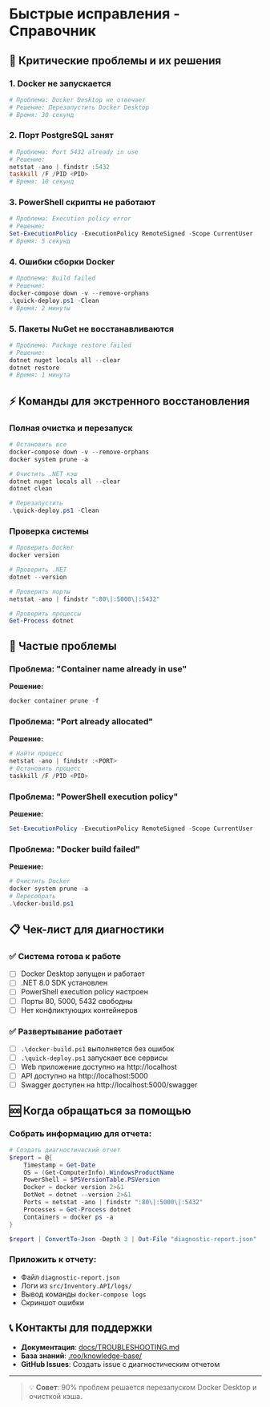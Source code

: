 # Быстрые исправления - Справочник

## 🚨 Критические проблемы и их решения

### 1. Docker не запускается
```powershell
# Проблема: Docker Desktop не отвечает
# Решение: Перезапустить Docker Desktop
# Время: 30 секунд
```

### 2. Порт PostgreSQL занят
```powershell
# Проблема: Port 5432 already in use
# Решение:
netstat -ano | findstr :5432
taskkill /F /PID <PID>
# Время: 10 секунд
```

### 3. PowerShell скрипты не работают
```powershell
# Проблема: Execution policy error
# Решение:
Set-ExecutionPolicy -ExecutionPolicy RemoteSigned -Scope CurrentUser
# Время: 5 секунд
```

### 4. Ошибки сборки Docker
```powershell
# Проблема: Build failed
# Решение:
docker-compose down -v --remove-orphans
.\quick-deploy.ps1 -Clean
# Время: 2 минуты
```

### 5. Пакеты NuGet не восстанавливаются
```powershell
# Проблема: Package restore failed
# Решение:
dotnet nuget locals all --clear
dotnet restore
# Время: 1 минута
```

## ⚡ Команды для экстренного восстановления

### Полная очистка и перезапуск
```powershell
# Остановить все
docker-compose down -v --remove-orphans
docker system prune -a

# Очистить .NET кэш
dotnet nuget locals all --clear
dotnet clean

# Перезапустить
.\quick-deploy.ps1 -Clean
```

### Проверка системы
```powershell
# Проверить Docker
docker version

# Проверить .NET
dotnet --version

# Проверить порты
netstat -ano | findstr ":80\|:5000\|:5432"

# Проверить процессы
Get-Process dotnet
```

## 🔧 Частые проблемы

### Проблема: "Container name already in use"
**Решение:**
```powershell
docker container prune -f
```

### Проблема: "Port already allocated"
**Решение:**
```powershell
# Найти процесс
netstat -ano | findstr :<PORT>
# Остановить процесс
taskkill /F /PID <PID>
```

### Проблема: "PowerShell execution policy"
**Решение:**
```powershell
Set-ExecutionPolicy -ExecutionPolicy RemoteSigned -Scope CurrentUser
```

### Проблема: "Docker build failed"
**Решение:**
```powershell
# Очистить Docker
docker system prune -a
# Пересобрать
.\docker-build.ps1
```

## 📋 Чек-лист для диагностики

### ✅ Система готова к работе
- [ ] Docker Desktop запущен и работает
- [ ] .NET 8.0 SDK установлен
- [ ] PowerShell execution policy настроен
- [ ] Порты 80, 5000, 5432 свободны
- [ ] Нет конфликтующих контейнеров

### ✅ Развертывание работает
- [ ] `.\docker-build.ps1` выполняется без ошибок
- [ ] `.\quick-deploy.ps1` запускает все сервисы
- [ ] Web приложение доступно на http://localhost
- [ ] API доступно на http://localhost:5000
- [ ] Swagger доступен на http://localhost:5000/swagger

## 🆘 Когда обращаться за помощью

### Собрать информацию для отчета:
```powershell
# Создать диагностический отчет
$report = @{
    Timestamp = Get-Date
    OS = (Get-ComputerInfo).WindowsProductName
    PowerShell = $PSVersionTable.PSVersion
    Docker = docker version 2>&1
    DotNet = dotnet --version 2>&1
    Ports = netstat -ano | findstr ":80\|:5000\|:5432"
    Processes = Get-Process dotnet
    Containers = docker ps -a
}

$report | ConvertTo-Json -Depth 3 | Out-File "diagnostic-report.json"
```

### Приложить к отчету:
- Файл `diagnostic-report.json`
- Логи из `src/Inventory.API/logs/`
- Вывод команды `docker-compose logs`
- Скриншот ошибки

## 📞 Контакты для поддержки

- **Документация**: [docs/TROUBLESHOOTING.md](../docs/TROUBLESHOOTING.md)
- **База знаний**: [.roo/knowledge-base/](../.roo/knowledge-base/)
- **GitHub Issues**: Создать issue с диагностическим отчетом

---

> 💡 **Совет**: 90% проблем решается перезапуском Docker Desktop и очисткой кэша.
